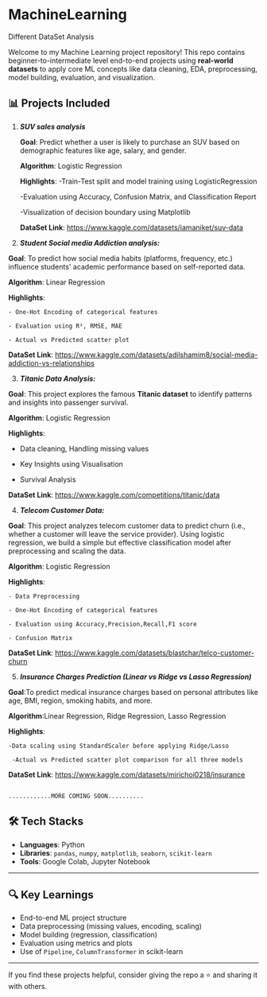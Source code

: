# MachineLearning
Different DataSet Analysis

Welcome to my Machine Learning project repository! This repo contains beginner-to-intermediate level end-to-end projects using **real-world datasets** to apply core ML concepts like data cleaning, EDA, preprocessing, model building, evaluation, and visualization.

## 📊 Projects Included

1) ***SUV sales analysis***
   
   **Goal**: Predict whether a user is likely to purchase an SUV based on demographic features like age, salary, and gender.
   
   **Algorithm**: Logistic Regression
   
   **Highlights**:
       -Train-Test split and model training using LogisticRegression
   
      -Evaluation using Accuracy, Confusion Matrix, and Classification Report
      
      -Visualization of decision boundary using Matplotlib
   
   **DataSet Link**: https://www.kaggle.com/datasets/iamaniket/suv-data
   

2) ***Student Social media Addiction analysis:***
   
  **Goal**: To predict how social media habits (platforms, frequency, etc.) influence students' academic performance based on self-reported data.
  
  **Algorithm**: Linear Regression
  
  **Highlights**:
  
    - One-Hot Encoding of categorical features
    
    - Evaluation using R², RMSE, MAE
    
    - Actual vs Predicted scatter plot
    
**DataSet Link**: https://www.kaggle.com/datasets/adilshamim8/social-media-addiction-vs-relationships


3) ***Titanic Data Analysis:***
   
  **Goal**: This project explores the famous **Titanic dataset** to identify patterns and insights into passenger survival. 
  
  **Algorithm**: Logistic Regression
  
  **Highlights**:
  
  - Data cleaning, Handling missing values
  
  - Key Insights using Visualisation
  
  - Survival Analysis

**DataSet Link**: https://www.kaggle.com/competitions/titanic/data


4) ***Telecom Customer Data:***

 **Goal**: This project analyzes telecom customer data to predict churn (i.e., whether a customer will leave the service provider). Using logistic regression, we build a simple but effective classification model   after preprocessing and scaling the data.

  **Algorithm**: Logistic Regression
  
  **Highlights**:
  
    - Data Preprocessing
    
    - One-Hot Encoding of categorical features
    
    - Evaluation using Accuracy,Precision,Recall,F1 score
    
    - Confusion Matrix
    
**DataSet Link**: https://www.kaggle.com/datasets/blastchar/telco-customer-churn


5) ***Insurance Charges Prediction (Linear vs Ridge vs Lasso Regression)***
   
  **Goal**:To predict medical insurance charges based on personal attributes like age, BMI, region, smoking habits, and more.
  
  **Algorithm**:Linear Regression, Ridge Regression, Lasso Regression
  
  **Highlights**:
  
    -Data scaling using StandardScaler before applying Ridge/Lasso
    
     -Actual vs Predicted scatter plot comparison for all three models
     
**DataSet Link**: https://www.kaggle.com/datasets/mirichoi0218/insurance



                                                           ............MORE COMING SOON..........

 ## 🛠 Tech Stacks

- **Languages**: Python
- **Libraries**: `pandas`, `numpy`, `matplotlib`, `seaborn`, `scikit-learn`
- **Tools**: Google Colab, Jupyter Notebook

---

## 🔍 Key Learnings

- End-to-end ML project structure
- Data preprocessing (missing values, encoding, scaling)
- Model building (regression, classification)
- Evaluation using metrics and plots
- Use of `Pipeline`, `ColumnTransformer` in scikit-learn

---
If you find these projects helpful, consider giving the repo a ⭐️ and sharing it with others.












